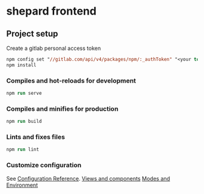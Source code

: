 # shepard frontend

## Project setup

Create a gitlab personal access token

```ps
npm config set "//gitlab.com/api/v4/packages/npm/:_authToken" "<your token>"
npm install
```

### Compiles and hot-reloads for development

```ps
npm run serve
```

### Compiles and minifies for production

```ps
npm run build
```

### Lints and fixes files

```ps
npm run lint
```

### Customize configuration

See [Configuration Reference](https://cli.vuejs.org/config/).
[Views and components](https://stackoverflow.com/a/50866150)
[Modes and Environment](https://cli.vuejs.org/guide/mode-and-env.html)
